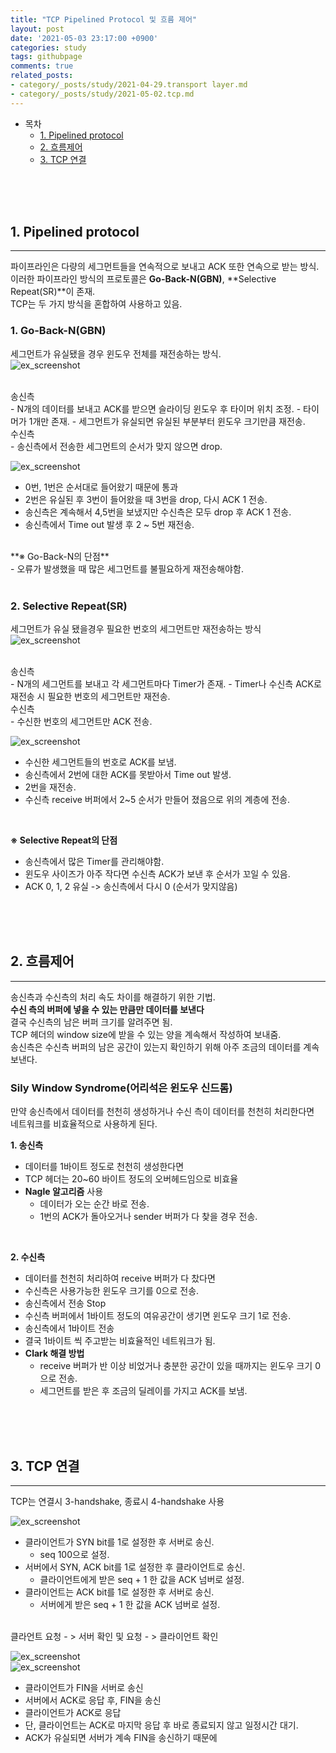 ```yaml
---
title: "TCP Pipelined Protocol 및 흐름 제어"
layout: post
date: '2021-05-03 23:17:00 +0900'
categories: study
tags: githubpage
comments: true
related_posts:
- category/_posts/study/2021-04-29.transport layer.md
- category/_posts/study/2021-05-02.tcp.md
---
```


- 목차
    - [1. Pipelined protocol](#1-pipelined-protocol)
    - [2. 흐름제어](#2-흐름제어)
    - [3. TCP 연결](#3-tcp-연결)
<br>
<br>
<br>

## 1. Pipelined protocol
---
파이프라인은 다량의 세그먼트들을 연속적으로 보내고 ACK 또한 연속으로 받는 방식.<br>
이러한 파이프라인 방식의 프로토콜은 **Go-Back-N(GBN)**, **Selective Repeat(SR)**이 존재.<br>
TCP는 두 가지 방식을 혼합하여 사용하고 있음.<br>

### 1. Go-Back-N(GBN) <br>
세그먼트가 유실됐을 경우 윈도우 전체를 재전송하는 방식.<br>
![ex_screenshot](/assets/img/gbn1.jpg)<br>

<br>
송신측 <br>
- N개의 데이터를 보내고 ACK를 받으면 슬라이딩 윈도우 후 타이머 위치 조정.
- 타이머가 1개만 존재.
- 세그먼트가 유실되면 유실된 부분부터 윈도우 크기만큼 재전송.

<br>
수신측 <br>
- 송신측에서 전송한 세그먼트의 순서가 맞지 않으면 drop.

![ex_screenshot](/assets/img/gbn2.jpg)<br>

- 0번, 1번은 순서대로 들어왔기 때문에 통과
- 2번은 유실된 후 3번이 들어왔을 때 3번을 drop, 다시 ACK 1 전송.
- 송신측은 계속해서 4,5번을 보냈지만 수신측은 모두 drop 후 ACK 1 전송.
- 송신측에서 Time out 발생 후 2 ~ 5번 재전송.

<br>
**※ Go-Back-N의 단점**<br>
- 오류가 발생했을 때 많은 세그먼트를 불필요하게 재전송해야함.

<br>
<br>

### 2. Selective Repeat(SR)
세그먼트가 유실 됐을경우 필요한 번호의 세그먼트만 재전송하는 방식<br>
![ex_screenshot](/assets/img/sr1.jpg)<br>

<br>
송신측 <br>
- N개의 세그먼트를 보내고 각 세그먼트마다 Timer가 존재.
- Timer나 수신측 ACK로 재전송 시 필요한 번호의 세그먼트만 재전송.

<br>
수신측 <br>
- 수신한 번호의 세그먼트만 ACK 전송.

![ex_screenshot](/assets/img/sr2.jpg)<br>

- 수신한 세그먼트들의 번호로 ACK를 보냄.
- 송신측에서 2번에 대한 ACK를 못받아서 Time out 발생.
- 2번을 재전송.
- 수신측 receive 버퍼에서 2~5 순서가 만들어 졌음으로 위의 계층에 전송.

<br>

**※ Selective Repeat의 단점**<br>
- 송신측에서 많은 Timer를 관리해야함.
- 윈도우 사이즈가 아주 작다면 수신측 ACK가 보낸 후 순서가 꼬일 수 있음.
- ACK 0, 1, 2 유실 -> 송신측에서 다시 0 (순서가 맞지않음)

<br>
<br>
<br>

## 2. 흐름제어
---
송신측과 수신측의 처리 속도 차이를 해결하기 위한 기법.<br>
**수신 측의 버퍼에 넣을 수 있는 만큼만 데이터를 보낸다**<br>
결국 수신측의 남은 버퍼 크기를 알려주면 됨.<br>
TCP 헤더의 window size에 받을 수 있는 양을 계속해서 작성하여 보내줌.<br>
송신측은 수신측 버퍼의 남은 공간이 있는지 확인하기 위해 아주 조금의 데이터를 계속보낸다.<br>

### Sily Window Syndrome(어리석은 윈도우 신드롬)
만약 송신측에서 데이터를 천천히 생성하거나 수신 측이 데이터를 천천히 처리한다면<br>
네트워크를 비효율적으로 사용하게 된다.<br>

**1. 송신측**

- 데이터를 1바이트 정도로 천천히 생성한다면
- TCP 헤더는 20~60 바이트 정도의 오버헤드임으로 비효율
- **Nagle 알고리즘** 사용
    - 데이터가 오는 순간 바로 전송.
    - 1번의 ACK가 돌아오거나 sender 버퍼가 다 찾을 경우 전송.

<br>

**2. 수신측**

- 데이터를 천천히 처리하여 receive 버퍼가 다 찼다면
- 수신측은 사용가능한 윈도우 크기를 0으로 전송.
- 송신측에서 전송 Stop
- 수신측 버퍼에서 1바이트 정도의 여유공간이 생기면 윈도우 크기 1로 전송.
- 송신측에서 1바이트 전송
- 결국 1바이트 씩 주고받는 비효율적인 네트워크가 됨.
- **Clark 해결 방법**
    - receive 버퍼가 반 이상 비었거나 충분한 공간이 있을 때까지는 윈도우 크기 0으로 전송.
    - 세그먼트를 받은 후 조금의 딜레이를 가지고 ACK를 보냄.


<br>
<br>
<br>

## 3. TCP 연결
---
TCP는 연결시 3-handshake, 종료시 4-handshake 사용<br>

![ex_screenshot](/assets/img/3handshake.jpg)<br>

- 클라이언트가 SYN bit를 1로 설정한 후 서버로 송신.
    - seq 100으로 설정.
- 서버에서 SYN, ACK bit를 1로 설정한 후 클라이언트로 송신.
    - 클라이언트에게 받은 seq + 1 한 값을 ACK 넘버로 설정.
- 클라이언트는 ACK bit를 1로 설정한 후 서버로 송신.
    - 서버에게 받은 seq + 1 한 값을 ACK 넘버로 설정.

<br>
클라언트 요청 - > 서버 확인 및 요청 - > 클라이언트 확인 <br>

![ex_screenshot](/assets/img/4handshake1.jpg)<br>
![ex_screenshot](/assets/img/4handshake2.jpg)<br>

- 클라이언트가 FIN을 서버로 송신
- 서버에서 ACK로 응답 후, FIN을 송신
- 클라이언트가 ACK로 응답
- 단, 클라이언트는 ACK로 마지막 응답 후 바로 종료되지 않고 일정시간 대기.
- ACK가 유실되면 서버가 계속 FIN을 송신하기 때문에

